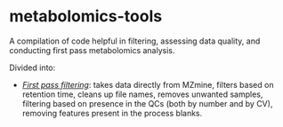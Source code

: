 # metabolomics-tools
A compilation of code helpful in filtering, assessing data quality, and conducting first pass metabolomics analysis.

Divided into:

* [*First pass filtering*](https://github.com/CooperstoneLab/metabolomics-tools/blob/main/Metabolomics-filtering-template_github.md): takes data directly from MZmine, filters based on retention time, cleans up file names, removes unwanted samples, filtering based on presence in the QCs (both by number and by CV), removing features present in the process blanks.

